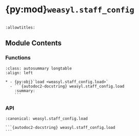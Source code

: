 # {py:mod}`weasyl.staff_config`

```{py:module} weasyl.staff_config
```

```{autodoc2-docstring} weasyl.staff_config
:allowtitles:
```

## Module Contents

### Functions

````{list-table}
:class: autosummary longtable
:align: left

* - {py:obj}`load <weasyl.staff_config.load>`
  - ```{autodoc2-docstring} weasyl.staff_config.load
    :summary:
    ```
````

### API

````{py:function} load()
:canonical: weasyl.staff_config.load

```{autodoc2-docstring} weasyl.staff_config.load
```
````
